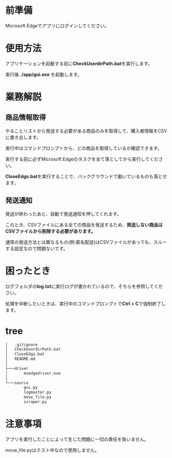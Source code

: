 # 前準備

Microsoft Edgeでアプリにログインしてください。

# 使用方法

アプリケーションを起動する前に**CheckUserdirPath.bat**を実行します。

実行後 **./app/gui.exe** を起動します。

# 業務解説

## 商品情報取得

やることリストから発送する必要がある商品のみを取得して、購入者情報をCSVに書き出します。

実行中はコマンドプロンプトから、どの商品を取得しているか確認できます。

実行する前に必ずMicrosoft Edgeのタスクを全て落としてから実行してください。

**CloseEdgs.bat**を実行することで、バックグラウンドで動いているものも落とせます。

## 発送通知

発送が終わったあと、自動で発送通知を押してくれます。

このとき、CSVファイルにある全ての商品を発送するため、**発送しない商品はCSVファイルから削除する必要があります。**

通常の発送方法とは異なるもの(例:匿名配送)はCSVファイルがあっても、スルーする設定なので問題ないです。

# 困ったとき

ログフォルダの**log.txt**に実行ログが書かれているので、そちらを参照してください。

処理を中断したいときは、実行中のコマンドプロンプトで**Ctrl + C**で強制終了します。
# tree

```cmd
│   .gitignore
│   CheckUserdirPath.bat
│   CloseEdgs.bat
│   README.md
│
├───driver
│       msedgedriver.exe
│
└───source
        gui.py
        logmaster.py
        move_file.py
        scraper.py
```

# 注意事項

アプリを実行したことによって生じた問題に一切の責任を負いません。

move_file.pyはテスト中なので使用しません。